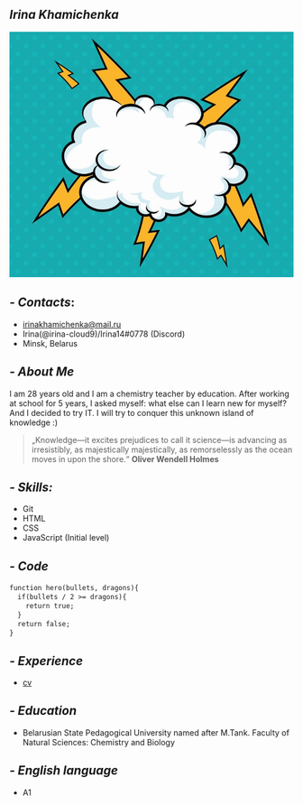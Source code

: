 ## ***Irina Khamichenka***
![cloud](./images/1.jpg)
## ***- Contacts***:
- irinakhamichenka@mail.ru
- Irina(@irina-cloud9)/Irina14#0778 (Discord)
- Minsk, Belarus
## ***- About Me*** ##
I am 28 years old and I am a chemistry teacher by education. After working at school for 5 years, I asked myself: what else can I learn new for myself? And I decided to try IT. I will try to conquer this unknown island of knowledge :)
>„Knowledge—it excites prejudices to call it
science—is advancing as irresistibly, as majestically
majestically, as remorselessly as the ocean moves in
upon the shore.“
>__Oliver Wendell Holmes__

## ***- Skills:***
- Git
- HTML
- CSS
- JavaScript (Initial level)

## ***- Code***
``` 
function hero(bullets, dragons){
  if(bullets / 2 >= dragons){
    return true;
  }
  return false;
}
```
## ***- Experience***
- [cv](https://github.com/irina-cloud9/rsschool-cv/tree/gh-pages)
## ***- Education***
- Belarusian State Pedagogical University named after M.Tank.
Faculty of Natural Sciences: Chemistry and Biology
## ***- English language***
- A1




